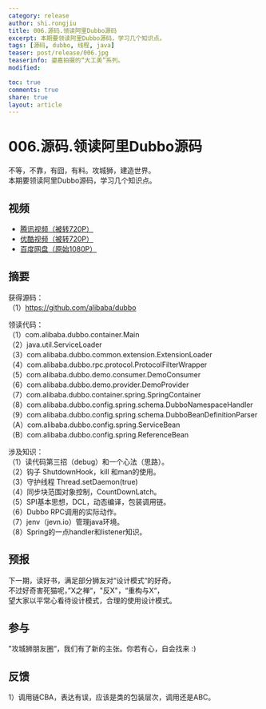 ```yaml
---
category: release
author: shi.rongjiu
title: 006.源码.领读阿里Dubbo源码
excerpt: 本期要领读阿里Dubbo源码，学习几个知识点。
tags: [源码, dubbo, 线程, java]
teaser: post/release/006.jpg
teaserinfo: 鎏嘉拍摄的“大工美”系列。
modified: 

toc: true
comments: true
share: true
layout: article
---
```


# 006.源码.领读阿里Dubbo源码

不等，不靠，有囧，有料。攻城狮，建造世界。  
本期要领读阿里Dubbo源码，学习几个知识点。  

## 视频

  * [腾讯视频（被转720P）](http://v.qq.com/x/page/c0148k1jwrg.html)
  * [优酷视频（被转720P）](http://v.youku.com/v_show/id_XNzkzODI0MTg4.html)
  * [百度网盘（原始1080P）](http://pan.baidu.com/s/1mhDANeK)

## 摘要

获得源码：  
（1）https://github.com/alibaba/dubbo  

领读代码：  
（1）com.alibaba.dubbo.container.Main  
（2）java.util.ServiceLoader  
（3）com.alibaba.dubbo.common.extension.ExtensionLoader  
（4）com.alibaba.dubbo.rpc.protocol.ProtocolFilterWrapper  
（5）com.alibaba.dubbo.demo.consumer.DemoConsumer  
（6）com.alibaba.dubbo.demo.provider.DemoProvider  
（7）com.alibaba.dubbo.container.spring.SpringContainer  
（8）com.alibaba.dubbo.config.spring.schema.DubboNamespaceHandler  
（9）com.alibaba.dubbo.config.spring.schema.DubboBeanDefinitionParser  
（A）com.alibaba.dubbo.config.spring.ServiceBean  
（B）com.alibaba.dubbo.config.spring.ReferenceBean  

涉及知识：  
（1）读代码第三招（debug）和一个心法（思路）。  
（2）钩子 ShutdownHook，kill 和man的使用。  
（3）守护线程 Thread.setDaemon(true)  
（4）同步块范围对象控制，CountDownLatch。  
（5）SPI基本思想，DCL，动态编译，包装调用链。  
（6）Dubbo RPC调用的实际动作。  
（7）jenv（jevn.io）管理java环境。  
（8）Spring的一点handler和listener知识。  

## 预报

下一期，读好书，满足部分狮友对“设计模式“的好奇。  
不过好奇害死猫呢，”X之禅“，"反X"，“重构与X“，  
望大家以平常心看待设计模式，合理的使用设计模式。

## 参与

"攻城狮朋友圈“，我们有了新的主张。你若有心，自会找来 :)  

## 反馈

1）调用链CBA，表达有误，应该是类的包装层次，调用还是ABC。  
